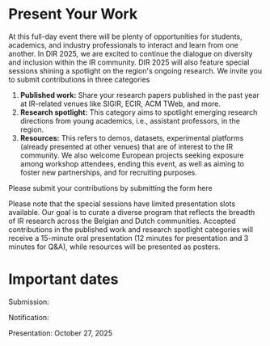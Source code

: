 

# Present Your Work
At this full-day event there will be plenty of opportunities for students, academics, and industry professionals to interact and learn from one another. 
In DIR 2025, we are excited to continue the dialogue on diversity and inclusion within the IR community. 
DIR 2025 will also feature special sessions shining a spotlight on the region's ongoing research. 
We invite you to submit contributions in three categories

1. **Published work:** Share your research papers published in the past year at IR-related venues like SIGIR, ECIR, ACM TWeb, and more.
2. **Research spotlight:** This category aims to spotlight emerging research directions from young academics, i.e., assistant professors, in the region.
3. **Resources:** This refers to demos, datasets, experimental platforms (already presented at other venues) that are of interest to the IR community. We also welcome European projects seeking exposure among workshop attendees, ending this event, as well as aiming to foster new partnerships, and for recruiting purposes.


Please submit your contributions by submitting the form here

Please note that the special sessions have limited presentation slots available. Our goal is to curate a diverse program that reflects the breadth of IR research across the Belgian and Dutch communities. Accepted contributions in the published work and research spotlight categories will receive a 15-minute oral presentation (12 minutes for presentation and 3 minutes for Q&A), while resources will be presented as posters.


# Important dates

Submission:

Notification: 

Presentation: October 27, 2025
